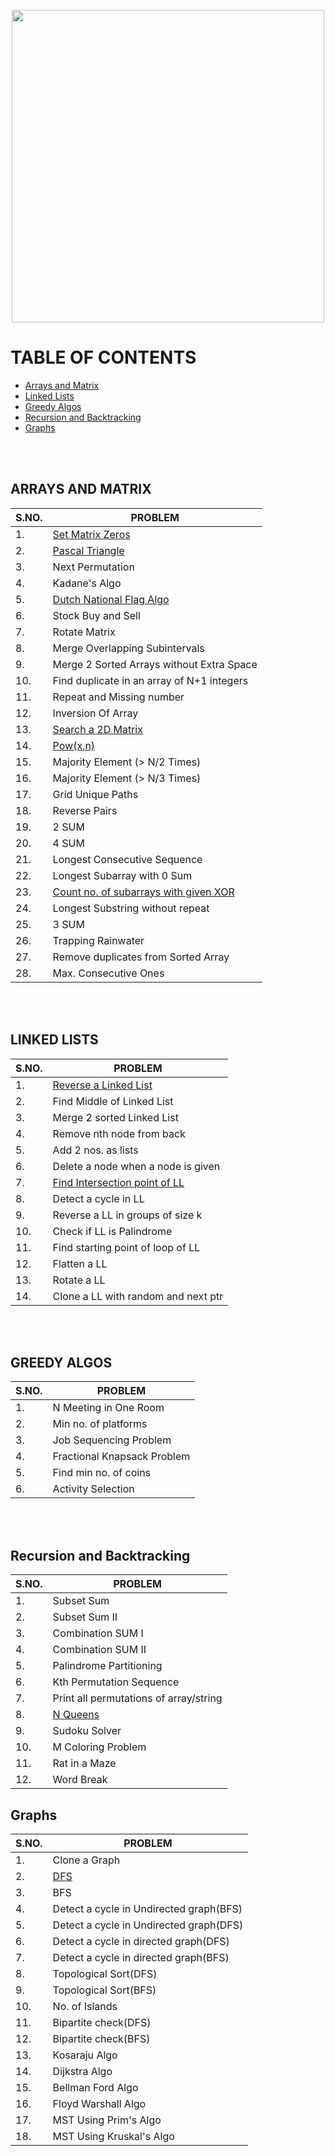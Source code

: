 <p align = "center">
  <img width = 500 src= "https://user-images.githubusercontent.com/94545831/172013378-c7b31299-902b-451d-a844-6a7ffbb8841c.gif" /> </p>
  
# TABLE OF CONTENTS
- [Arrays and Matrix](#arrays-and-matrix)
- [Linked Lists](#linked-lists)
- [Greedy Algos](#greedy-algos)
- [Recursion and Backtracking](#recursion-and-backtracking)
- [Graphs](#graphs)

<br><br>
## ARRAYS AND MATRIX

|S.NO.|PROBLEM|                                                                         
|-----|-------|
|1.|[Set Matrix Zeros](https://leetcode.com/problems/set-matrix-zeroes/)|
|2.|[Pascal Triangle](https://leetcode.com/problems/pascals-triangle/)|
|3.|Next Permutation|
|4.|Kadane's Algo|
|5.|[Dutch National Flag Algo](https://leetcode.com/problems/sort-colors/)|
|6.|Stock Buy and Sell|
|7.|Rotate Matrix|
|8.|Merge Overlapping Subintervals|
|9.|Merge 2 Sorted Arrays without Extra Space|
|10.|Find duplicate in an array of N+1 integers|
|11.|Repeat and Missing number|
|12.|Inversion Of Array|
|13.|[Search a 2D Matrix](https://leetcode.com/problems/search-a-2d-matrix/)|
|14.|[Pow(x,n)](https://leetcode.com/problems/powx-n/)|
|15.|Majority Element (> N/2 Times)|
|16.|Majority Element (> N/3 Times)|
|17.|Grid Unique Paths|
|18.|Reverse Pairs|
|19.|2 SUM|
|20.|4 SUM|
|21.|Longest Consecutive Sequence|
|22.|Longest Subarray with 0 Sum|
|23.|[Count no. of subarrays with given XOR](https://www.codingninjas.com/codestudio/problems/count-subarrays-with-given-xor_1115652?topList=striver-sde-sheet-p)|
|24.|Longest Substring without repeat|
|25.|3 SUM|
|26.|Trapping Rainwater|
|27.|Remove duplicates from Sorted Array|
|28.|Max. Consecutive Ones|


<br><br>
## LINKED LISTS

|S.NO.|PROBLEM|                                                                         
|-----|-------|
|1.|[Reverse a Linked List](https://leetcode.com/problems/reverse-linked-list/)|
|2.|Find Middle of Linked List|
|3.|Merge 2 sorted Linked List|
|4.|Remove nth node from back|
|5.|Add 2 nos. as lists|
|6.|Delete a node when a node is given|
|7.|[Find Intersection point of LL](https://leetcode.com/problems/intersection-of-two-linked-lists/)|
|8.|Detect a cycle in LL|
|9.|Reverse a LL in groups of size k|
|10.|Check if LL is Palindrome|
|11.|Find starting point of loop of LL|
|12.|Flatten a LL
|13.|Rotate a LL|
|14.|Clone a LL with random and next ptr|

<br><br>
## GREEDY ALGOS

|S.NO.|PROBLEM|                                                                         
|-----|-------|
|1.|N Meeting in One Room|
|2.|Min no. of platforms|
|3.|Job Sequencing Problem|
|4.|Fractional Knapsack Problem|
|5.|Find min no. of coins|
|6.|Activity Selection|

<br><br>
## Recursion and Backtracking

|S.NO.|PROBLEM|                                                                         
|-----|-------|
|1.|Subset Sum|
|2.|Subset Sum II|
|3.|Combination SUM I|
|4.|Combination SUM II|
|5.|Palindrome Partitioning|
|6.|Kth Permutation Sequence|
|7.|Print all permutations of array/string|
|8.|[N Queens](https://leetcode.com/problems/n-queens/)|
|9.|Sudoku Solver|
|10.|M Coloring Problem|
|11.|Rat in a Maze|
|12.|Word Break|

## Graphs

|S.NO.|PROBLEM|                                                                         
|-----|-------|
|1.|Clone a Graph|
|2.|[DFS](https://www.codingninjas.com/codestudio/problems/dfs-traversal_630462?topList=striver-sde-sheet-problems)|
|3.|BFS|
|4.|Detect a cycle in Undirected graph(BFS)|
|5.|Detect a cycle in Undirected graph(DFS)|
|6.|Detect a cycle in directed graph(DFS)|
|7.|Detect a cycle in directed graph(BFS)|
|8.|Topological Sort(DFS)|
|9.|Topological Sort(BFS)|
|10.|No. of Islands|
|11.|Bipartite check(DFS)|
|12.|Bipartite check(BFS)|
|13.|Kosaraju Algo|
|14.|Dijkstra Algo|
|15.|Bellman Ford Algo|
|16.|Floyd Warshall Algo|
|17.|MST Using Prim's Algo|
|18.|MST Using Kruskal's Algo|





